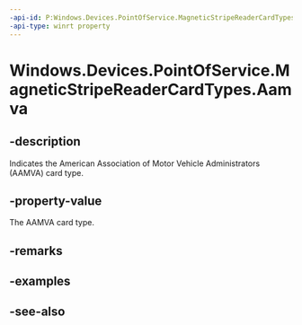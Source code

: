 ----api-id: P:Windows.Devices.PointOfService.MagneticStripeReaderCardTypes.Aamva
-api-type: winrt property
---<!-- Property syntaxpublic uint Aamva { get; }--># Windows.Devices.PointOfService.MagneticStripeReaderCardTypes.Aamva## -descriptionIndicates the American Association of Motor Vehicle Administrators (AAMVA) card type.## -property-valueThe AAMVA card type.## -remarks## -examples## -see-also